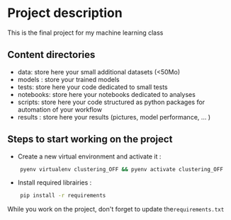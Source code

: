 # Project description

This is the final project for my machine learning class

## Content directories

- data: store here your small additional datasets (<50Mo)
- models : store your trained models
- tests: store here your code dedicated to small tests 
- notebooks: store here your notebooks dedicated to analyses
- scripts: store here your code structured as python packages for automation of your workflow
- results : store here your results (pictures, model performance, ... )

## Steps to start working on the project

- Create a new virtual environment and activate it :
```bash
	pyenv virtualenv clustering_OFF && pyenv activate clustering_OFF
```

- Install required librairies :
```bash
  	pip install -r requirements
```

While you work on the project, don't forget to update the`requirements.txt`

